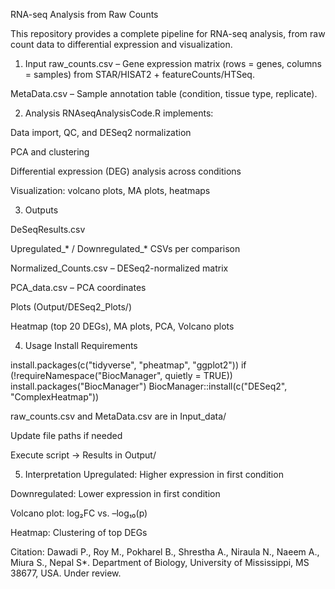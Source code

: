 RNA-seq Analysis from Raw Counts

This repository provides a complete pipeline for RNA-seq analysis, from raw count data to differential expression and visualization.

1. Input
raw_counts.csv – Gene expression matrix (rows = genes, columns = samples) from STAR/HISAT2 + featureCounts/HTSeq.

MetaData.csv – Sample annotation table (condition, tissue type, replicate).

2. Analysis
RNAseqAnalysisCode.R implements:

Data import, QC, and DESeq2 normalization

PCA and clustering

Differential expression (DEG) analysis across conditions

Visualization: volcano plots, MA plots, heatmaps



3. Outputs

DeSeqResults.csv

Upregulated_* / Downregulated_* CSVs per comparison

Normalized_Counts.csv – DESeq2-normalized matrix


PCA_data.csv – PCA coordinates


Plots (Output/DESeq2_Plots/)

Heatmap (top 20 DEGs), MA plots, PCA, Volcano plots

4. Usage
Install Requirements

install.packages(c("tidyverse", "pheatmap", "ggplot2"))
if (!requireNamespace("BiocManager", quietly = TRUE))
    install.packages("BiocManager")
BiocManager::install(c("DESeq2", "ComplexHeatmap"))

 raw_counts.csv and MetaData.csv are in Input_data/


Update file paths if needed

Execute script → Results in Output/

5. Interpretation
Upregulated: Higher expression in first condition

Downregulated: Lower expression in first condition

Volcano plot: log₂FC vs. –log₁₀(p)

Heatmap: Clustering of top DEGs

Citation:
Dawadi P., Roy M., Pokharel B., Shrestha A., Niraula N., Naeem A., Miura S., Nepal S*. Department of Biology, University of Mississippi, MS 38677, USA. Under review. 



